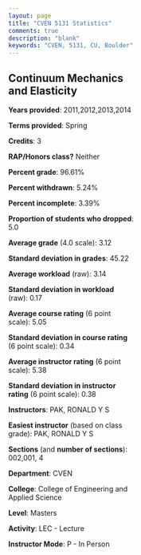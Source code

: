 ```yaml
---
layout: page
title: "CVEN 5131 Statistics"
comments: true
description: "blank"
keywords: "CVEN, 5131, CU, Boulder"
--- 
```

<head>
<script src="https://ajax.googleapis.com/ajax/libs/jquery/2.1.3/jquery.min.js"></script>
<script src="https://dl.dropboxusercontent.com/s/pc42nxpaw1ea4o9/highcharts.js?dl=0"></script>
<!-- <script src="../assets/js/highcharts.js"></script> -->
<style type="text/css">@font-face {
	font-family: "Bebas Neue";
	src: url(https://www.filehosting.org/file/details/544349/BebasNeue%20Regular.otf) format("opentype");
	}
	h1.Bebas { 
		font-family: "Bebas Neue", Verdana, Tahoma;
	}
</style>
</head>
<body>
	<div id="container" style="float: right; width: 45%; height: 88%; margin-left: 2.5%; margin-right: 2.5%;"></div>
	<script language="JavaScript">
		$(document).ready(function() {
		var chart = {type: 'column'};
		var title = {text: 'Grade Distribution'};
		var xAxis = {categories: ['A','B','C','D','F'],crosshair: true};
		var yAxis = {min: 0,title: {text: 'Percentage'}};
		var tooltip = {headerFormat: '<center><b><span style="font-size:20px">{point.key}</span></b></center>',
		               pointFormat: '<td style="padding:0"><b>{point.y:.1f}%</b></td>',
		               footerFormat: '</table>',shared: true,useHTML: true};
		var plotOptions = {column: {pointPadding: 0.0,borderWidth: 0}};  
		var credits = {enabled: false};var series= [{name: 'Percent',data: [47.27,32.73,14.55,1.82,3.64,]}];
		var json = {};
		json.chart = chart;
		json.title = title;
		json.tooltip = tooltip;
		json.xAxis = xAxis;
		json.yAxis = yAxis;  
		json.series = series;
		json.plotOptions = plotOptions;  
		json.credits = credits;
		$('#container').highcharts(json);
	});
	</script>
</body>
			   
## Continuum Mechanics and Elasticity

**Years provided**: 2011,2012,2013,2014

**Terms provided**: Spring

**Credits**: 3

**RAP/Honors class?** Neither

**Percent grade**: 96.61%

**Percent withdrawn**: 5.24%

**Percent incomplete**: 3.39%

**Proportion of students who dropped**: 5.0

**Average grade** (4.0 scale): 3.12

**Standard deviation in grades**: 45.22

**Average workload** (raw): 3.14

**Standard deviation in workload** (raw): 0.17

**Average course rating** (6 point scale): 5.05

**Standard deviation in course rating** (6 point scale): 0.34

**Average instructor rating** (6 point scale): 5.38

**Standard deviation in instructor rating** (6 point scale): 0.38

**Instructors**: PAK, RONALD Y S

**Easiest instructor** (based on class grade): PAK, RONALD Y S

**Sections** (and **number of sections**): 002,001, 4

**Department**: CVEN

**College**: College of Engineering and Applied Science

**Level**: Masters

**Activity**: LEC - Lecture

**Instructor Mode**: P  - In Person